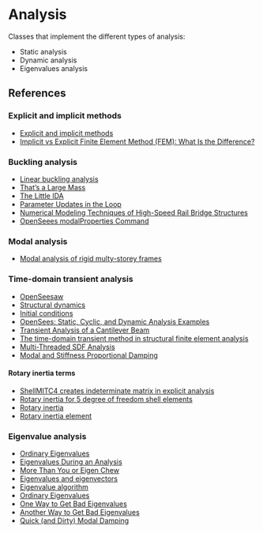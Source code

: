 # Analysis

Classes that implement the different types of analysis:

- Static analysis
- Dynamic analysis
- Eigenvalues analysis

## References

### Explicit and implicit methods

- [Explicit and implicit methods](https://en.wikipedia.org/wiki/Explicit_and_implicit_methods)
- [Implicit vs Explicit Finite Element Method (FEM): What Is the Difference?](https://www.simscale.com/blog/implicit-vs-explicit-fem/)

### Buckling analysis
- [Linear buckling analysis](https://portwooddigital.com/2021/05/29/right-under-your-nose)
- [That’s a Large Mass](https://portwooddigital.com/2021/08/01/thats-a-large-mass/)
- [The Little IDA](https://portwooddigital.com/2021/10/31/the-little-ida/)
- [Parameter Updates in the Loop](https://portwooddigital.com/2021/08/15/parameter-updates-in-the-loop)
- [Numerical Modeling Techniques of High-Speed Rail Bridge Structures](https://trid.trb.org/view/1844146)
- [OpenSeees modalProperties Command](https://opensees.github.io/OpenSeesDocumentation/user/manual/analysis/modalProperties.html#modalproperties-command)

### Modal analysis
- [Modal analysis of rigid multy-storey frames](https://structville.com/2016/04/on-modal-analysis-of-rigid-multi-storey-frames.html)

### Time-domain transient analysis
- [OpenSeesaw](https://portwooddigital.com/2021/11/12/openseesaw/)
- [Structural dynamics](https://en.wikipedia.org/wiki/Structural_dynamics)
- [Initial conditions](https://portwooddigital.com/2021/11/20/initial-conditions/)
- [OpenSees: Static, Cyclic, and Dynamic Analysis Examples](https://opensees.berkeley.edu/workshop/OpenSeesDays2008/A10_UsersExampleAnalysis.pdf)
- [Transient Analysis of a Cantilever Beam](https://sites.ualberta.ca/~wmoussa/AnsysTutorial/IT/Transient/Transient.html)
- [The time-domain transient method in structural finite element analysis](https://getwelsim.medium.com/the-time-domain-transient-method-in-structural-finite-element-analysis-3666dd066d81)
- [Multi-Threaded SDF Analysis](https://portwooddigital.com/2022/11/25/multi-threaded-sdf-analysis/)
- [Modal and Stiffness Proportional Damping](https://portwooddigital.com/2023/01/25/modal-and-stiffness-proportional-damping/)

#### Rotary inertia terms
- [ShellMITC4 creates indeterminate matrix in explicit analysis](https://github.com/OpenSees/OpenSees/issues/998)
- [Rotary inertia for 5 degree of freedom shell elements](https://classes.engineering.wustl.edu/2009/spring/mase5513/abaqus/docs/v6.6/books/stm/default.htm?startat=ch03s06ath83.html)
- [Rotary inertia](http://193.136.142.5/v6.11/books/usb/default.htm?startat=pt06ch29s02alm23.html#usb-elm-erotinertia)
- [Rotary inertia element](http://193.136.142.5/v6.11/books/stm/default.htm?startat=ch03s09ath98.html)


### Eigenvalue analysis
 - [Ordinary Eigenvalues](https://portwooddigital.com/2020/11/13/ordinary-eigenvalues/)
 - [Eigenvalues During an Analysis](https://portwooddigital.com/2021/11/09/eigenvalues-during-an-analysis/)
 - [More Than You or Eigen Chew](https://portwooddigital.com/2022/03/06/more-than-you-or-eigen-chew/)
 - [Eigenvalues and eigenvectors](https://en.wikipedia.org/wiki/Eigenvalues_and_eigenvectors)
 - [Eigenvalue algorithm](https://en.wikipedia.org/wiki/Eigenvalue_algorithm)
 - [Ordinary Eigenvalues](https://portwooddigital.com/2020/11/13/ordinary-eigenvalues/)
 - [One Way to Get Bad Eigenvalues](https://portwooddigital.com/2022/11/10/one-way-to-get-bad-eigenvalues/)
 - [Another Way to Get Bad Eigenvalues](https://portwooddigital.com/2022/11/11/another-way-to-get-bad-eigenvalues/)
 - [Quick (and Dirty) Modal Damping](https://portwooddigital.com/2022/11/08/quick-and-dirty-modal-damping/)
